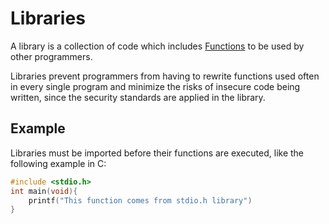 # Libraries
A library is a collection of code which includes [Functions](../Week-1-C/CS50x_Functions.md) to be used by other programmers.

Libraries prevent programmers from having to rewrite functions used often in every single program and minimize the risks of insecure code being written, since the security standards are applied in the library.

## Example
Libraries must be imported before their functions are executed, like the following example in C:

```C
#include <stdio.h>
int main(void){
	printf("This function comes from stdio.h library")
}
```